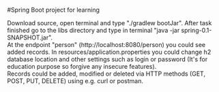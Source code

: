 #Spring Boot project for learning

Download source, open terminal and type "./gradlew bootJar".
After task finished go to the libs directory and type in terminal "java -jar spring-0.1-SNAPSHOT.jar".  
At the endpoint "person" (http://localhost:8080/person) you could see added records. 
In resources/application.properties you could change h2 database location and other settings such as 
login or password (It's for education purpose so forgive any insecure features).  
Records could be added,
modified or deleted via HTTP methods (GET, POST, PUT, DELETE) using e.g. curl or postman.